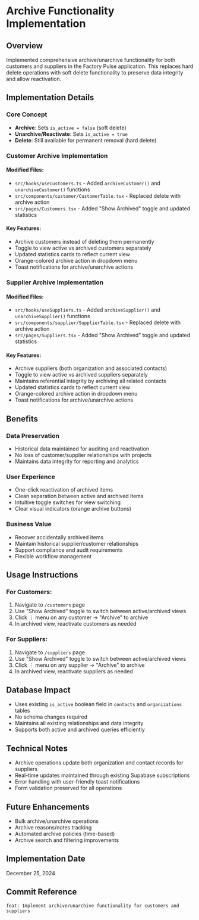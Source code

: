 # Archive Functionality Implementation

## Overview
Implemented comprehensive archive/unarchive functionality for both customers and suppliers in the Factory Pulse application. This replaces hard delete operations with soft delete functionality to preserve data integrity and allow reactivation.

## Implementation Details

### Core Concept
- **Archive**: Sets `is_active = false` (soft delete)
- **Unarchive/Reactivate**: Sets `is_active = true`
- **Delete**: Still available for permanent removal (hard delete)

### Customer Archive Implementation

#### Modified Files:
- `src/hooks/useCustomers.ts` - Added `archiveCustomer()` and `unarchiveCustomer()` functions
- `src/components/customer/CustomerTable.tsx` - Replaced delete with archive action
- `src/pages/Customers.tsx` - Added "Show Archived" toggle and updated statistics

#### Key Features:
- Archive customers instead of deleting them permanently
- Toggle to view active vs archived customers separately
- Updated statistics cards to reflect current view
- Orange-colored archive action in dropdown menu
- Toast notifications for archive/unarchive actions

### Supplier Archive Implementation

#### Modified Files:
- `src/hooks/useSuppliers.ts` - Added `archiveSupplier()` and `unarchiveSupplier()` functions
- `src/components/supplier/SupplierTable.tsx` - Replaced delete with archive action
- `src/pages/Suppliers.tsx` - Added "Show Archived" toggle and updated statistics

#### Key Features:
- Archive suppliers (both organization and associated contacts)
- Toggle to view active vs archived suppliers separately
- Maintains referential integrity by archiving all related contacts
- Updated statistics cards to reflect current view
- Orange-colored archive action in dropdown menu
- Toast notifications for archive/unarchive actions

## Benefits

### Data Preservation
- Historical data maintained for auditing and reactivation
- No loss of customer/supplier relationships with projects
- Maintains data integrity for reporting and analytics

### User Experience
- One-click reactivation of archived items
- Clean separation between active and archived items
- Intuitive toggle switches for view switching
- Clear visual indicators (orange archive buttons)

### Business Value
- Recover accidentally archived items
- Maintain historical supplier/customer relationships
- Support compliance and audit requirements
- Flexible workflow management

## Usage Instructions

### For Customers:
1. Navigate to `/customers` page
2. Use "Show Archived" toggle to switch between active/archived views
3. Click ⋮ menu on any customer → "Archive" to archive
4. In archived view, reactivate customers as needed

### For Suppliers:
1. Navigate to `/suppliers` page
2. Use "Show Archived" toggle to switch between active/archived views
3. Click ⋮ menu on any supplier → "Archive" to archive
4. In archived view, reactivate suppliers as needed

## Database Impact
- Uses existing `is_active` boolean field in `contacts` and `organizations` tables
- No schema changes required
- Maintains all existing relationships and data integrity
- Supports both active and archived queries efficiently

## Technical Notes
- Archive operations update both organization and contact records for suppliers
- Real-time updates maintained through existing Supabase subscriptions
- Error handling with user-friendly toast notifications
- Form validation preserved for all operations

## Future Enhancements
- Bulk archive/unarchive operations
- Archive reasons/notes tracking
- Automated archive policies (time-based)
- Archive search and filtering improvements

## Implementation Date
December 25, 2024

## Commit Reference
`feat: Implement archive/unarchive functionality for customers and suppliers`

